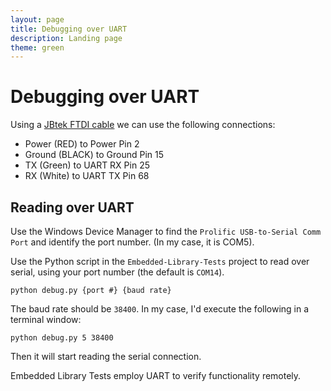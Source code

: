 ```yaml
---
layout: page
title: Debugging over UART
description: Landing page
theme: green
---
```


# Debugging over UART
Using a [JBtek FTDI cable](https://www.amazon.com/JBtek%C2%AE-WINDOWS-Supported-Raspberry-Programming/dp/B00QT7LQ88/ref=sr_1_1?ie=UTF8&qid=1480442438&sr=8-1&keywords=jbtek+ttl+serial+cable) we can use the following connections:

* Power (RED) to Power Pin 2
* Ground (BLACK) to Ground Pin 15
* TX (Green) to UART RX Pin 25
* RX (White) to UART TX Pin 68

## Reading over UART
Use the Windows Device Manager to find the `Prolific USB-to-Serial Comm Port` and identify the port number. (In my case, it is COM5).

Use the Python script in the `Embedded-Library-Tests` project to read over serial, using your port number (the default is `COM14`).

`python debug.py {port #} {baud rate}`

The baud rate should be `38400`. In my case, I'd execute the following in a terminal window:

`python debug.py 5 38400`

Then it will start reading the serial connection. 

Embedded Library Tests employ UART to verify functionality remotely.